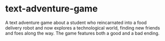 # text-adventure-game
A text adventure game about a student who reincarnated into a food delivery robot and now explores a technological world, finding new friends and foes along the way. The game features both a good and a bad ending.
